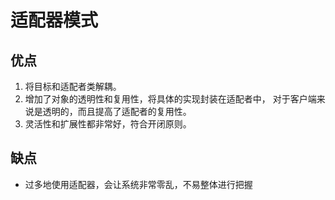 # 适配器模式
## 优点
1. 将目标和适配者类解耦。
2. 增加了对象的透明性和复用性，将具体的实现封装在适配者中，
对于客户端来说是透明的，而且提高了适配者的复用性。
3. 灵活性和扩展性都非常好，符合开闭原则。
## 缺点
- 过多地使用适配器，会让系统非常零乱，不易整体进行把握
